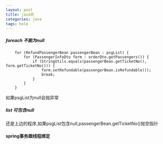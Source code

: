 ```yaml
---
layout: post
title: java坑
categories: java
tags: hole
---
```


#####  foreach 不能为null

```
    for (RefundPassengerBean passengerBean : psgList) {
        for (PassengerInfoDto form : orderDto.getPassengers()) {
            if (StringUtils.equals(passengerBean.getTicketNo(), form.getTicketNo())) {
                form.setRefundable(passengerBean.isRefundable());
                break;
            }
        }
    }
```
如果psgList为null会抛异常

#####  list 可包含null

还是上边的程序,如果psgList包含null,passengerBean.getTicketNo()抛空指针

#### spring事务跟线程绑定





